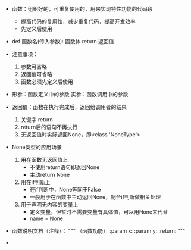 - 函数：组织好的，可重复使用的，用来实现特性功能的代码段
	- 提高代码的复用性，减少重复代码，提高开发效率
	- 先定义后使用

- def 函数名(传入参数):
	  函数体
	  return 返回值

- 注意事项：
	1. 参数可省略
	2. 返回值可省略
	3. 函数必须先定义后使用

- 形参：函数定义中的参数
  实参：函数调用中的参数

- 返回值：函数在执行完成后，返回给调用者的结果
	1. 关键字 return
	2. return后的语句不再执行
	3. 无返回值时实际返回None，即<class 'NoneType'>

- None类型的应用场景
	1. 用在函数无返回值上
		- 不使用return语句即返回None
		- 主动return None
	2. 用在if判断上
		- 在if判断中，None等同于False
		- 一般用于在函数中主动返回None，配合if判断做相关处理
	3. 用于声明无内容的变量上
		- 定义变量，但暂时不需要变量有具体值，可以用None来代替
		- name = None

- 函数说明文档（注释）：
	  """
	  （函数功能）
	  :param x:
	  :param y:
	  :return:
	  """

- 